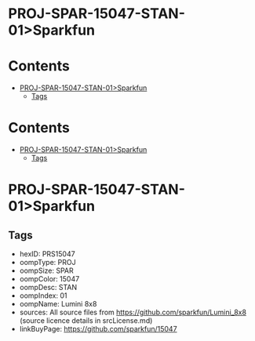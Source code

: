 
PROJ-SPAR-15047-STAN-01>Sparkfun
================================

Contents
========

* [PROJ-SPAR-15047-STAN-01>Sparkfun](#proj-spar-15047-stan-01sparkfun)
	* [Tags](#tags)

Contents
========

* [PROJ-SPAR-15047-STAN-01>Sparkfun](#proj-spar-15047-stan-01sparkfun)
	* [Tags](#tags)

# PROJ-SPAR-15047-STAN-01>Sparkfun

## Tags

- hexID: PRS15047
- oompType: PROJ
- oompSize: SPAR
- oompColor: 15047
- oompDesc: STAN
- oompIndex: 01
- oompName: Lumini 8x8
- sources: All source files from https://github.com/sparkfun/Lumini_8x8 (source licence details in srcLicense.md)
- linkBuyPage: https://github.com/sparkfun/15047
